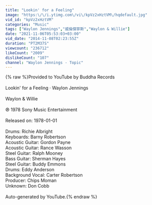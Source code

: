 ```yaml
---
title: "Lookin' for a Feeling"
image: "https:\/\/i.ytimg.com\/vi\/kpVz2xHztVM\/hqdefault.jpg"
vid_id: "kpVz2xHztVM"
categories: "Music"
tags: ["Waylon Jennings","威倫傑寧斯","Waylon & Willie"]
date: "2021-11-06T05:53:03+03:00"
vid_date: "2014-11-08T02:23:55Z"
duration: "PT2M37S"
viewcount: "236712"
likeCount: "2009"
dislikeCount: "107"
channel: "Waylon Jennings - Topic"
---
```

{% raw %}Provided to YouTube by Buddha Records<br /><br />Lookin' for a Feeling · Waylon Jennings<br /><br />Waylon &amp; Willie<br /><br />℗ 1978 Sony Music Entertainment<br /><br />Released on: 1978-01-01<br /><br />Drums: Richie Albright<br />Keyboards: Barny Robertson<br />Acoustic  Guitar: Gordon Payne<br />Acoustic  Guitar: Rance Wasson<br />Steel  Guitar: Ralph Mooney<br />Bass  Guitar: Sherman Hayes<br />Steel  Guitar: Buddy Emmons<br />Drums: Eddy Anderson<br />Background  Vocal: Carter Robertson<br />Producer: Chips Moman<br />Unknown: Don Cobb<br /><br />Auto-generated by YouTube.{% endraw %}
